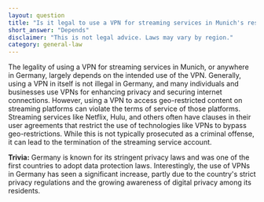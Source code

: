 ```yaml
---
layout: question
title: "Is it legal to use a VPN for streaming services in Munich's residential areas?"
short_answer: "Depends"
disclaimer: "This is not legal advice. Laws may vary by region."
category: general-law
---
```

The legality of using a VPN for streaming services in Munich, or anywhere in Germany, largely depends on the intended use of the VPN. Generally, using a VPN in itself is not illegal in Germany, and many individuals and businesses use VPNs for enhancing privacy and securing internet connections. However, using a VPN to access geo-restricted content on streaming platforms can violate the terms of service of those platforms. Streaming services like Netflix, Hulu, and others often have clauses in their user agreements that restrict the use of technologies like VPNs to bypass geo-restrictions. While this is not typically prosecuted as a criminal offense, it can lead to the termination of the streaming service account.

**Trivia:** Germany is known for its stringent privacy laws and was one of the first countries to adopt data protection laws. Interestingly, the use of VPNs in Germany has seen a significant increase, partly due to the country's strict privacy regulations and the growing awareness of digital privacy among its residents.

